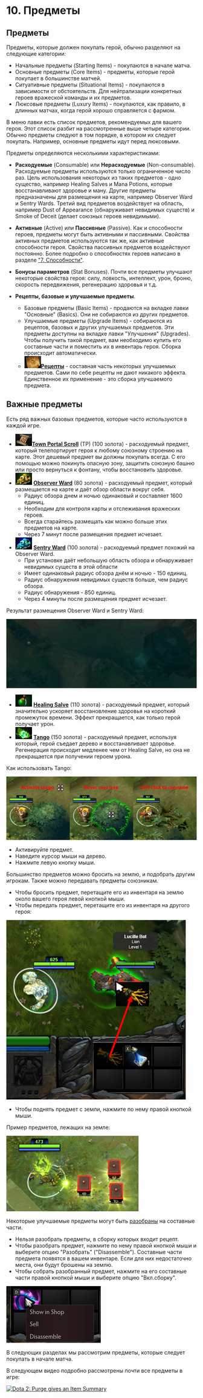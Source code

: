 # 10. Предметы

## Предметы

Предметы, которые должен покупать герой, обычно разделяют на следующие категории:

* Начальные предметы (Starting Items) - покупаются в начале матча.
* Основные предметы (Core Items) - предметы, которые герой покупает в большинстве матчей.
* Ситуативные предметы (Situational Items) - покупаются в зависимости от обстоятельств. Для нейтрализации конкретных героев вражеской команды и их предметов.
* Люксовые предметы (Luxury Items) - покупаются, как правило, в длинных матчах, когда герой хорошо справляется с фармом.

В меню лавки есть список предметов, рекомендуемых для вашего героя. Этот список разбит на рассмотренные выше четыре категории. Обычно предметы следуют в том порядке, в котором их следует покупать. Например, основные предметы идут перед люксовыми.

Предметы определяются несколькими характеристиками:

* **Расходуемые** (Consumable) или **Нерасходуемые** (Non-consumable).
Расходуемые предметы используются только ограниченное число раз. Цель использования некоторых из таких предметов - одно существо, например Healing Salves и Mana Potions, которые восстанавливают здоровье и ману. Другие предметы предназначены для размещения на карте, например Observer Ward и Sentry Wards. Третий вид предметов воздействует на область, например Dust of Appearance (обнаруживает невидимых существ) и Smoke of Deceit (делает союзных героев невидимыми).

* **Активные** (Active) или **Пассивные** (Passive).
Как и способности героев, предметы могут быть активными и пассивными. Свойства активных предметов используются так же, как активные способности героя. Свойства пассивных предметов воздействуют постоянно. Более подробно о способностях героев написано в разделе ["7. Способности"](7_abilities.md).

* **Бонусы параметров** (Stat Bonuses).
Почти все предметы улучшают некоторые свойства героя: силу, ловкость, интеллект, урон, броню, скорость передвижения, регенерацию здоровья и т.д.

* **Рецепты, базовые и улучшаемые предметы**.
    * Базовые предметы (Basic Items) - продаются на вкладке лавки "Основные" (Basics). Они не собираются из других предметов.
    * Улучшаемые предметы (Upgrade Items) - собираются из рецептов, базовых и других улучшаемых предметов. Эти предметы доступны на вкладке лавки "Улучшения" (Upgrades). Чтобы получить такой предмет, вам необходимо купить его составные части и поместить их в инвентарь героя. Сборка происходит автоматически.
    * ![Рецепт](images/10.11_recipe.png)[**Рецепты**](https://dota2-ru.gamepedia.com/%D0%A0%D0%B5%D1%86%D0%B5%D0%BF%D1%82%D1%8B) - составная часть некоторых улучшаемых предметов. Сами по себе рецепты не дают никакого эффекта. Единственное их применение - это сборка улучшаемого предмета.

## Важные предметы

Есть ряд важных базовых предметов, которые часто используются в каждой игре.

* ![Town Portal](images/10.1_town_portal.png)[**Town Portal Scroll**](https://dota2-ru.gamepedia.com/Town_Portal_Scroll) (TP) (100 золота) - расходуемый предмет, который телепортирует героя к любому союзному строению на карте. Этот дешевый предмет вы должны покупать всегда. С его помощью можно покинуть опасную зону, защитить союзную башню или просто вернуться к фонтану, чтобы восстановить здоровье.
* ![Observer Ward](images/10.2_observer_ward.png) [**Observer Ward**](https://dota2-ru.gamepedia.com/Observer_Ward) (80 золота) - расходуемый предмет, который размещается на карте и даёт обзор области вокруг себя.
    * Радиус обзора днем и ночью одинаковый и составляет 1600 единиц.
    * Необходим для контроля карты и отслеживания вражеских героев.
    * Всегда старайтесь размещать как можно больше этих предметов на карте.
    * Через 7 минут после размещения предмет исчезает.
* ![Sentry Ward](images/10.3_sentry_ward.png) [**Sentry Ward**](https://dota2-ru.gamepedia.com/Sentry_Ward) (100 золота) - расходуемый предмет похожий на Observer Ward.
    * При установке даёт небольшую область обзора и обнаруживает невидимых существ в этой области
    * Имеет одинаковый радиус обзора днём и ночью - 150 единиц.
    * Радиус обнаружения невидимых существ больше, чем радиус обзора.
    * Радиус обнаружения - 850 единиц.
    * Через 4 минуты после размещения предмет исчезает.

Результат размещения Observer Ward и Sentry Ward:

![Размещение вардов](images/10.4_wards.gif)

* ![Healing Salve](images/10.5_healing_salve.png) [**Healing Salve**](https://dota2-ru.gamepedia.com/Healing_Salve) (110 золота) - расходуемый предмет, который значительно ускоряет восстановление здоровья на короткий промежуток времени. Эффект прекращается, как только герой получает урон.
* ![Tango](images/10.6_tango.png) [**Tango**](https://dota2-ru.gamepedia.com/Tango) (150 золота) - расходуемый предмет, используя который, герой съедает дерево и восстанавливает здоровье. Регенерация происходит медленее чем от Healing Salve, но она не прекращается при получении героем урона.

Как использовать Tango:

![Использование Tango](images/10.7_tango_usage.png)

* Активируйте предмет.
* Наведите курсор мыши на дерево.
* Нажмите левую кнопку мыши.

Большинство предметов можно бросить на землю, и подобрать другим игрокам. Также можно передавать предметы союзникам.

* Чтобы бросить предмет, перетащите его из инвентаря на землю около вашего героя левой кнопкой мыши.
* Чтобы передать предмет, перетащите его из инвентаря на другого героя:

![Передача предмета](images/10.8_give_item.png)

* Чтобы поднять предмет с земли, нажмите по нему правой кнопкой мыши.

Пример предметов, лежащих на земле:

![Предметы на земле](images/10.9_drop_item.png)

Некоторые улучшаемые предметы могут быть [разобраны](https://dota2-ru.gamepedia.com/%D0%A0%D0%B0%D0%B7%D0%B1%D0%BE%D1%80%D0%BA%D0%B0_%D0%BF%D1%80%D0%B5%D0%B4%D0%BC%D0%B5%D1%82%D0%BE%D0%B2) на составные части.

* Нельзя разобрать предметы, в сборку которых входит рецепт.
* Чтобы разобрать предмет, нажмите по нему правой кнопкой мыши и выберите опцию "Разобрать" ("Disassemble"). Составные части предмета появятся в вашем инвентаре. Если для них недостаточно места, они будут брошены на землю.
* Чтобы собрать разобранный предмет, нажмите на его составные части правой кнопкой мыши и выберите опцию "Вкл.сборку".

![Разборка предмета](images/10.10_disassemble_item.png)

В следующих разделах мы рассмотрим предметы, которые следует покупать в начале матча.

В следующем видео подробно рассмотрены почти все предметы в игре:

[![Dota 2: Purge gives an Item Summary](http://img.youtube.com/vi/R9-qHJGIUvU/0.jpg)](https://www.youtube.com/watch?v=R9-qHJGIUvU)
